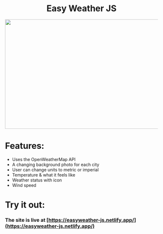 <h1 align="center"> Easy Weather JS </h1>

<p align="center">
<img src="tokyoweather.png" width="640" height="360">
</p>

# Features:
* Uses the OpenWeatherMap API
* A changing background photo for each city
* User can change units to metric or imperial
* Temperature & what it feels like
* Weather status with icon
* Wind speed

# Try it out:
### The site is live at [https://easyweather-js.netlify.app/](https://easyweather-js.netlify.app/)
